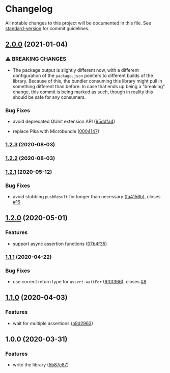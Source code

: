 # Changelog

All notable changes to this project will be documented in this file. See [standard-version](https://github.com/conventional-changelog/standard-version) for commit guidelines.

## [2.0.0](https://github.com/alexlafroscia/qunit-wait-for/compare/v1.2.3...v2.0.0) (2021-01-04)

### ⚠ BREAKING CHANGES

- The package output is slightly different now, with a different configuration of the `package.json` pointers to different builds of the library. Because of this, the bundler consuming this library might pull in something different than before. In case that ends up being a "breaking" change, this commit is being marked as such, though in reality this should be safe for any consumers.

### Bug Fixes

- avoid deprecated QUnit extension API ([95ddfa4](https://github.com/alexlafroscia/qunit-wait-for/commit/95ddfa4b8f5688f1c59caf0f21a7a59d8ce23a91))

- replace Pika with Microbundle ([0004147](https://github.com/alexlafroscia/qunit-wait-for/commit/0004147fdd5aef2dff299ffd16ea6b456b8223e7))

### [1.2.3](https://github.com/alexlafroscia/qunit-wait-for/compare/v1.2.2...v1.2.3) (2020-08-03)

### [1.2.2](https://github.com/alexlafroscia/qunit-wait-for/compare/v1.2.1...v1.2.2) (2020-08-03)

### [1.2.1](https://github.com/alexlafroscia/qunit-wait-for/compare/v1.2.0...v1.2.1) (2020-05-12)

### Bug Fixes

- avoid stubbing `pushResult` for longer than necessary ([fa4156b](https://github.com/alexlafroscia/qunit-wait-for/commit/fa4156b570980dc380b1eb33420dbcf9b7e266a0)), closes [#16](https://github.com/alexlafroscia/qunit-wait-for/issues/16)

## [1.2.0](https://github.com/alexlafroscia/qunit-wait-for/compare/v1.1.1...v1.2.0) (2020-05-01)

### Features

- support async assertion functions ([07b4f35](https://github.com/alexlafroscia/qunit-wait-for/commit/07b4f352a82cb66497ffb08a8f3919a0441d212d))

### [1.1.1](https://github.com/alexlafroscia/qunit-wait-for/compare/v1.1.0...v1.1.1) (2020-04-22)

### Bug Fixes

- use correct return type for `assert.waitFor` ([6f0f366](https://github.com/alexlafroscia/qunit-wait-for/commit/6f0f3666b9f9243670b01a3a53f136844a8f5e5b)), closes [#8](https://github.com/alexlafroscia/qunit-wait-for/issues/8)

## [1.1.0](https://github.com/alexlafroscia/qunit-wait-for/compare/v1.0.0...v1.1.0) (2020-04-03)

### Features

- wait for multiple assertions ([a9d2963](https://github.com/alexlafroscia/qunit-wait-for/commit/a9d29639354d90cc64f4eaabdca9e8184b395032))

## 1.0.0 (2020-03-31)

### Features

- write the library ([5b87e87](https://github.com/alexlafroscia/qunit-wait-for/commit/5b87e87307b87890702b59f22d9c8f173f7a65eb))
